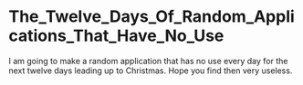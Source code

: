 # The_Twelve_Days_Of_Random_Applications_That_Have_No_Use
I am going to make a random application that has no use every day for the next twelve days leading up to Christmas. Hope you find then very useless.
